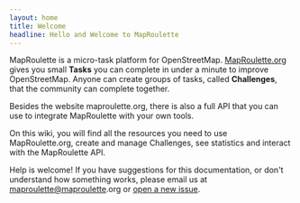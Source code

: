 ```yaml
---
layout: home
title: Welcome
headline: Hello and Welcome to MapRoulette
---
```


MapRoulette is a micro-task platform for OpenStreetMap. [MapRoulette.org](https://maproulette.org/) gives you small **Tasks** you can complete in under a minute to improve OpenStreetMap. Anyone can create groups of tasks, called **Challenges**, that the community can complete together.

Besides the website maproulette.org, there is also a full API that you can use to integrate MapRoulette with your own tools.

On this wiki, you will find all the resources you need to use MapRoulette.org, create and manage Challenges, see statistics and interact with the MapRoulette API.

Help is welcome! If you have suggestions for this documentation, or don't understand how something works, please email us at [maproulette@maproulette](mailto:maproulette@maproulette).org or [open a new issue](https://github.com/osmlab/maproulette3/issues).
